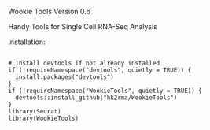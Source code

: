 Wookie Tools
Version 0.6

Handy Tools for Single Cell RNA-Seq Analysis

Installation: 
```{r, install Wookie Tools}

# Install devtools if not already installed
if (!requireNamespace("devtools", quietly = TRUE)) {
  install.packages("devtools")
}
if (!requireNamespace("WookieTools", quietly = TRUE)) {
  devtools::install_github("hk2rma/WookieTools")
}
library(Seurat)
library(WookieTools)

```
